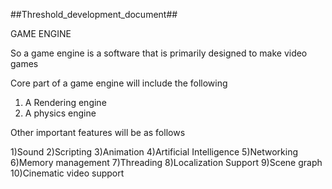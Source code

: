 ##Threshold_development_document##

GAME ENGINE

So a game engine is a software that is primarily designed to make video games

Core part of a game engine will include the following

1) A Rendering engine
2) A physics engine

Other important features will be as follows

1)Sound
2)Scripting
3)Animation
4)Artificial Intelligence
5)Networking
6)Memory management
7)Threading
8)Localization Support
9)Scene graph
10)Cinematic video support
